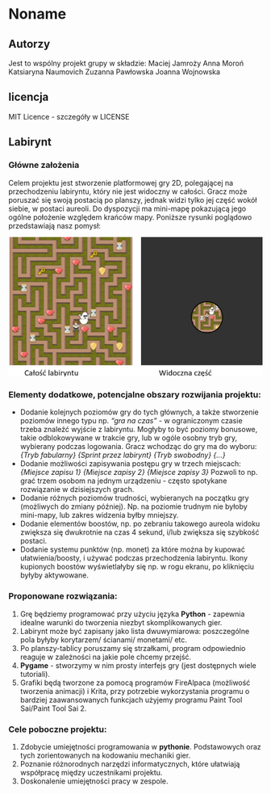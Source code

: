# Noname
## Autorzy
Jest to wspólny projekt grupy w składzie:
Maciej Jamroży
Anna Moroń 
Katsiaryna Naumovich
Zuzanna Pawłowska
Joanna Wojnowska
## licencja 
MIT Licence - szczegóły w LICENSE
## Labirynt
### Główne założenia
Celem projektu jest stworzenie platformowej gry 2D, polegającej na przechodzeniu labiryntu, który nie jest widoczny w całości. Gracz może poruszać się swoją postacią po planszy, jednak widzi tylko jej część wokół siebie, w postaci aureoli. Do dyspozycji ma mini-mapę pokazującą jego ogólne położenie względem krańców mapy.
Poniższe rysunki poglądowo przedstawiają nasz pomysł:

![ilustracja labirynt i pole widzenia](/zdjecia/pole%20widzenia.jpg)

### Elementy dodatkowe, potencjalne obszary rozwijania projektu:
- Dodanie kolejnych poziomów gry do tych głównych, a także stworzenie poziomów innego typu np. *“gra na czas”* - w ograniczonym czasie trzeba znaleźć wyjście z labiryntu. Mogłyby to być poziomy bonusowe, takie odblokowywane w trakcie gry, lub w ogóle osobny tryb gry, wybierany podczas logowania. Gracz wchodząc do gry ma do wyboru:
*{Tryb fabularny}*
*{Sprint przez labirynt}*
*{Tryb swobodny}*
*{...}*
- Dodanie możliwości zapisywania postępu gry w trzech miejscach:
*{Miejsce zapisu 1}*
*{Miejsce zapisy 2}*
*{Miejsce zapisy 3}*
	Pozwoli to np. grać trzem osobom na jednym urządzeniu - często spotykane rozwiązanie w dzisiejszych grach.
- Dodanie różnych poziomów trudności, wybieranych na początku gry (możliwych do zmiany później). Np. na poziomie trudnym nie byłoby mini-mapy, lub zakres widzenia byłby mniejszy.
- Dodanie elementów boostów, np. po zebraniu takowego aureola widoku zwiększa się dwukrotnie na czas 4 sekund, i/lub zwiększa się szybkość postaci.
- Dodanie systemu punktów (np. monet) za które można by kupować ułatwienia/boosty, i używać podczas przechodzenia labiryntu. Ikony kupionych boostów wyświetlałyby się np. w rogu ekranu, po kliknięciu byłyby aktywowane.

### Proponowane rozwiązania:
1. Grę będziemy programować przy użyciu języka **Python** - zapewnia idealne warunki do tworzenia niezbyt skomplikowanych gier.
1. Labirynt może być zapisany jako lista dwuwymiarowa: poszczególne pola byłyby korytarzem/ ścianami/ monetami/ etc.
1. Po planszy-tablicy poruszamy się strzałkami, program odpowiednio reaguje w zależności na jakie pole chcemy przejść.
1. **Pygame** - stworzymy w nim prosty interfejs gry (jest dostępnych wiele tutoriali).
1. Grafiki będą tworzone za pomocą programów FireAlpaca (możliwość tworzenia animacji) i Krita, przy potrzebie wykorzystania programu o bardziej zaawansowanych funkcjach użyjemy programu Paint Tool Sai/Paint Tool Sai 2.

### Cele poboczne projektu:
1. Zdobycie umiejętności programowania w **pythonie**. Podstawowych oraz tych zorientowanych na kodowaniu mechaniki gier.
1. Poznanie różnorodnych narzędzi informatycznych, które ułatwiają współpracę między uczestnikami projektu.
1. Doskonalenie umiejętności pracy w zespole.
